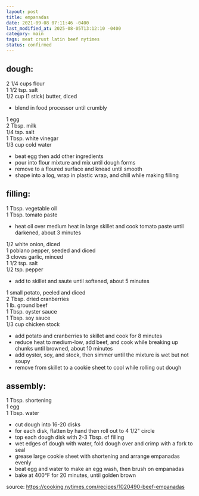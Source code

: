 ```yaml
---
layout: post
title: empanadas
date: 2021-09-08 07:11:46 -0400
last_modified_at: 2025-08-05T13:12:10 -0400
category: main
tags: meat crust latin beef nytimes
status: confirmed
---
```


## dough:

2 1/4 cups flour  
1 1/2 tsp. salt  
1/2 cup (1 stick) butter, diced  
* blend in food processor until crumbly

1 egg  
2 Tbsp. milk  
1/4 tsp. salt  
1 Tbsp. white vinegar  
1/3 cup cold water  
* beat egg then add other ingredients
* pour into flour mixture and mix until dough forms
* remove to a floured surface and knead until smooth
* shape into a log, wrap in plastic wrap, and chill while making filling

## filling:

1 Tbsp. vegetable oil  
1 Tbsp. tomato paste  
* heat oil over medium heat in large skillet and cook tomato paste until darkened,
  about 3 minutes

1/2 white onion, diced  
1 poblano pepper, seeded and diced  
3 cloves garlic, minced  
1 1/2 tsp. salt  
1/2 tsp. pepper  
* add to skillet and saute until softened, about 5 minutes

1 small potato, peeled and diced  
2 Tbsp. dried cranberries  
1 lb. ground beef  
1 Tbsp. oyster sauce  
1 Tbsp. soy sauce  
1/3 cup chicken stock  
* add potato and cranberries to skillet and cook for 8 minutes
* reduce heat to medium-low, add beef, and cook while breaking up chunks until
  browned, about 10 minutes
* add oyster, soy, and stock, then simmer until the mixture is wet but not soupy
* remove from skillet to a cookie sheet to cool while rolling out dough

## assembly:

1 Tbsp. shortening  
1 egg  
1 Tbsp. water  
* cut dough into 16-20 disks
* for each disk, flatten by hand then roll out to 4 1/2" circle
* top each dough disk with 2-3 Tbsp. of filling
* wet edges of dough with water, fold dough over and crimp with a fork to seal
* grease large cookie sheet with shortening and arrange empanadas evenly
* beat egg and water to make an egg wash, then brush on empanadas
* bake at 400°F for 20 minutes, until golden brown

source: <https://cooking.nytimes.com/recipes/1020490-beef-empanadas>

